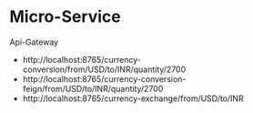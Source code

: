 # Micro-Service
Api-Gateway
   * http://localhost:8765/currency-conversion/from/USD/to/INR/quantity/2700
   * http://localhost:8765/currency-conversion-feign/from/USD/to/INR/quantity/2700
   * http://localhost:8765/currency-exchange/from/USD/to/INR
